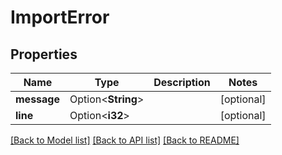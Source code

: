 # ImportError

## Properties

Name | Type | Description | Notes
------------ | ------------- | ------------- | -------------
**message** | Option<**String**> |  | [optional]
**line** | Option<**i32**> |  | [optional]

[[Back to Model list]](../README.md#documentation-for-models) [[Back to API list]](../README.md#documentation-for-api-endpoints) [[Back to README]](../README.md)


